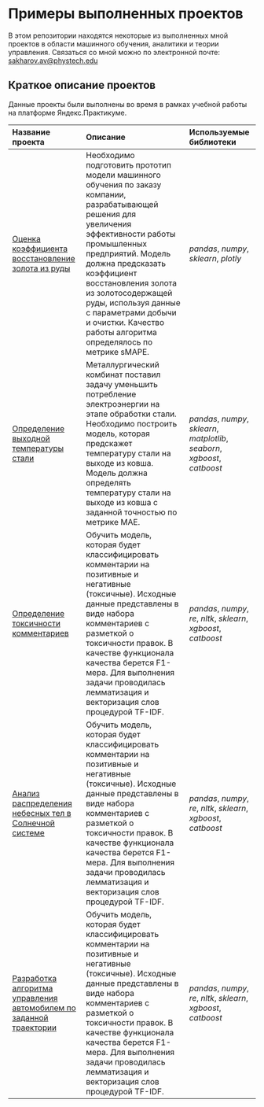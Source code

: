 # Примеры выполненных проектов

В этом репозитории находятся некоторые из выполненных мной проектов в области машинного обучения, аналитики и теории управления. Связаться со мной можно по электронной почте: sakharov.av@phystech.edu

## Краткое описание проектов

Данные проекты были выполнены во время в рамках учебной работы на платформе Яндекс.Практикуме.

| Название проекта | Описание | Используемые библиотеки | 
| :---------------------- | :---------------------- | :---------------------- |
| [Оценка коэффициента восстановление золота из руды](gold_recovery_rate) | Необходимо подготовить прототип модели машинного обучения по заказу компании, разрабатывающей решения для увеличения эффективности работы промышленных предприятий. Модель должна предсказать коэффициент восстановления золота из золотосодержащей руды, используя данные с параметрами добычи и очистки. Качество работы алгоритма определялось по метрике sMAPE. | *pandas*, *numpy*, *sklearn*, *plotly* |
| [Определение выходной температуры стали](steel_temp_modeling) | Металлургический комбинат поставил задачу уменьшить потребление электроэнергии на этапе обработки стали. Необходимо построить модель, которая предскажет температуру стали на выходе из ковша. Модель должна определять температуру стали на выходе из ковша с заданной точностью по метрике MAE. | *pandas*, *numpy*, *sklearn*, *matplotlib*, *seaborn*, *xgboost*, *catboost* |
| [Определение токсичности комментариев](nlp_toxic_comments) | Обучить модель, которая будет классифицировать комментарии на позитивные и негативные (токсичные). Исходные данные представлены в виде набора комментариев с разметкой о токсичности правок. В качестве функционала качества берется F1-мера. Для выполнения задачи проводилась лемматизация и векторизация слов процедурой TF-IDF. | *pandas*, *numpy*, *re*, *nltk*, *sklearn*, *xgboost*, *catboost* |
| [Анализ распределения небесных тел в Солнечной системе](nlp_toxic_comments) | Обучить модель, которая будет классифицировать комментарии на позитивные и негативные (токсичные). Исходные данные представлены в виде набора комментариев с разметкой о токсичности правок. В качестве функционала качества берется F1-мера. Для выполнения задачи проводилась лемматизация и векторизация слов процедурой TF-IDF. | *pandas*, *numpy*, *re*, *nltk*, *sklearn*, *xgboost*, *catboost* |
| [Разработка алгоритма управления автомобилем по заданной траектории](nlp_toxic_comments) | Обучить модель, которая будет классифицировать комментарии на позитивные и негативные (токсичные). Исходные данные представлены в виде набора комментариев с разметкой о токсичности правок. В качестве функционала качества берется F1-мера. Для выполнения задачи проводилась лемматизация и векторизация слов процедурой TF-IDF. | *pandas*, *numpy*, *re*, *nltk*, *sklearn*, *xgboost*, *catboost* |
